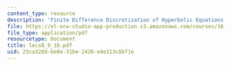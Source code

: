 ```yaml
---
content_type: resource
description: 'Finite Difference Discretization of Hyperbolic Equations: Linear Problems'
file: https://ol-ocw-studio-app-production.s3.amazonaws.com/courses/16-920j-numerical-methods-for-partial-differential-equations-sma-5212-spring-2003/25ca328dbe8e31be2426e4e313c8bf1e_lecs8_9_10.pdf
file_type: application/pdf
resourcetype: Document
title: lecs8_9_10.pdf
uid: 25ca328d-be8e-31be-2426-e4e313c8bf1e
---
```

